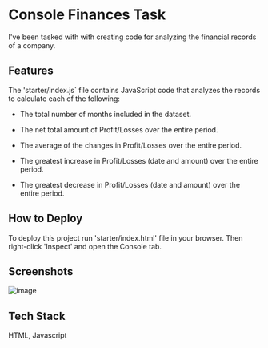 # Console Finances Task

I've been tasked with with creating code for analyzing the financial records of a company. 



## Features

The 'starter/index.js` file contains JavaScript code that analyzes the records to calculate each of the following:

* The total number of months included in the dataset.

* The net total amount of Profit/Losses over the entire period.

* The average of the changes in Profit/Losses over the entire period.
  
* The greatest increase in Profit/Losses (date and amount) over the entire period.

* The greatest decrease in Profit/Losses (date and amount) over the entire period.



## How to Deploy

To deploy this project run 'starter/index.html' file in your browser. Then right-click 'Inspect' and open the Console tab. 



## Screenshots

![image](https://github.com/Oxanal3891/Console-Finances/assets/148264525/c9264afb-0e54-4955-a31b-75b5ad175844)



## Tech Stack

HTML, Javascript
